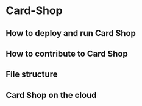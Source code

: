 # Card-Shop
## How to deploy and run Card Shop

## How to contribute to Card Shop

## File structure

## Card Shop on the cloud